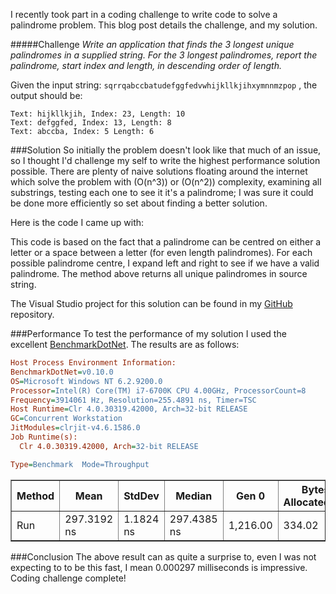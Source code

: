 I recently took part in a coding challenge to write code to solve a palindrome problem.  This blog post details the challenge, and my solution.

#####Challenge
*Write an application that finds the 3 longest unique palindromes in a supplied string. For the 3 longest
palindromes, report the palindrome, start index and length, in descending order of length.*

Given the input string: `sqrrqabccbatudefggfedvwhijkllkjihxymnnmzpop` , the output should be:
```
Text: hijkllkjih, Index: 23, Length: 10
Text: defggfed, Index: 13, Length: 8
Text: abccba, Index: 5 Length: 6
```
###Solution
So initially the problem doesn't look like that much of an issue, so I thought I'd challenge my self to write the highest performance solution possible.
There are plenty of naive solutions floating around the internet which solve the problem with \(O(n^3)\) or \(O(n^2)\) complexity, examining all substrings, testing each one to see it it's a palindrome; I was sure it could be done more efficiently so set about finding a better solution.

Here is the code I came up with:
<script src="https://gist.github.com/grahamsmoore/79fa0f7fe09729ea979f31d44bfa1ee5.js"></script>

This code is based on the fact that a palindrome can be centred on either a letter or a space between a letter (for even length palindromes).  For each possible palindrome centre, I expand left and right to see if we have a valid palindrome.  The method above returns all unique palindromes in source string.

The Visual Studio project for this solution can be found in my [GitHub](https://github.com/grahamsmoore/PalindromeSolver) repository.

###Performance
To test the performance of my solution I used the excellent [BenchmarkDotNet](https://github.com/PerfDotNet/BenchmarkDotNet).  The results are as follows:
```ini
Host Process Environment Information:
BenchmarkDotNet=v0.10.0
OS=Microsoft Windows NT 6.2.9200.0
Processor=Intel(R) Core(TM) i7-6700K CPU 4.00GHz, ProcessorCount=8
Frequency=3914061 Hz, Resolution=255.4891 ns, Timer=TSC
Host Runtime=Clr 4.0.30319.42000, Arch=32-bit RELEASE
GC=Concurrent Workstation
JitModules=clrjit-v4.6.1586.0
Job Runtime(s):
  Clr 4.0.30319.42000, Arch=32-bit RELEASE

Type=Benchmark  Mode=Throughput
```
<table border="1" style="width:auto">
  <tr>
    <th>Method</th>
    <th>Mean</th>
    <th>StdDev</th>
    <th>Median</th> 
    <th>Gen 0</th>
    <th>Bytes Allocated/Op</th>
  </tr>
  <tr>
    <td>Run</td>
    <td>297.3192 ns</td> 
    <td>1.1824 ns</td>
    <td>297.4385 ns</td>
    <td>1,216.00</td>
    <td>334.02</td>
  </tr>  
</table>

###Conclusion
The above result can as quite a surprise to, even I was not expecting to to be this fast, I mean 0.000297 milliseconds is impressive.  Coding challenge complete!